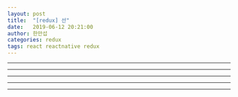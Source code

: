 ```yaml
---
layout: post
title:  "[redux] 선"
date:   2019-06-12 20:21:00
author: 한만섭
categories: redux
tags: react reactnative redux
---
```



* * *

***

*****

- - -

---------------------------------------
